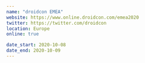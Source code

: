 ```yaml
---
name: "droidcon EMEA"
website: https://www.online.droidcon.com/emea2020
twitter: https://twitter.com/droidcon
location: Europe
online: true

date_start: 2020-10-08
date_end: 2020-10-09
---
```

